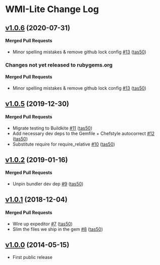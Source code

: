 # WMI-Lite  Change Log

<!-- latest_release 1.0.6 -->
## [v1.0.6](https://github.com/chef/wmi-lite/tree/v1.0.6) (2020-07-31)

#### Merged Pull Requests
- Minor spelling mistakes &amp; remove github lock config [#13](https://github.com/chef/wmi-lite/pull/13) ([tas50](https://github.com/tas50))
<!-- latest_release -->
<!-- release_rollup since=1.0.5 -->
### Changes not yet released to rubygems.org

#### Merged Pull Requests
- Minor spelling mistakes &amp; remove github lock config [#13](https://github.com/chef/wmi-lite/pull/13) ([tas50](https://github.com/tas50)) <!-- 1.0.6 -->
<!-- release_rollup -->

<!-- latest_stable_release -->
## [v1.0.5](https://github.com/chef/wmi-lite/tree/v1.0.5) (2019-12-30)

#### Merged Pull Requests
- Migrate testing to Buildkite [#11](https://github.com/chef/wmi-lite/pull/11) ([tas50](https://github.com/tas50))
- Add necessary dev deps to the Gemfile + Chefstyle autocorrect [#12](https://github.com/chef/wmi-lite/pull/12) ([tas50](https://github.com/tas50))
- Substitute require for require_relative [#10](https://github.com/chef/wmi-lite/pull/10) ([tas50](https://github.com/tas50))
<!-- latest_stable_release -->

## [v1.0.2](https://github.com/chef/wmi-lite/tree/v1.0.2) (2019-01-16)

#### Merged Pull Requests
- Unpin bundler dev dep [#9](https://github.com/chef/wmi-lite/pull/9) ([tas50](https://github.com/tas50))

## [v1.0.1](https://github.com/chef/wmi-lite/tree/v1.0.1) (2018-12-04)

#### Merged Pull Requests
- Wire up expeditor [#7](https://github.com/chef/wmi-lite/pull/7) ([tas50](https://github.com/tas50))
- Slim the files we ship in the gem [#8](https://github.com/chef/wmi-lite/pull/8) ([tas50](https://github.com/tas50))

## [v1.0.0](https://github.com/chef/wmi-lite/tree/v1.0.0) (2014-05-15)
- First public release